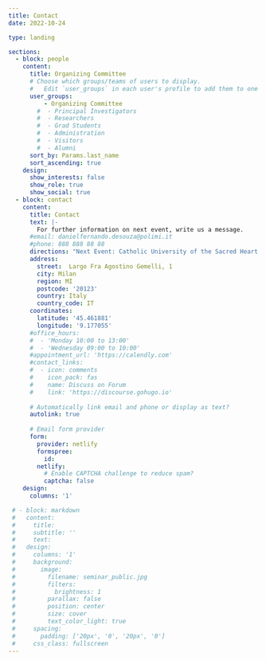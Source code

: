 ```yaml
---
title: Contact
date: 2022-10-24

type: landing

sections:
  - block: people
    content:
      title: Organizing Committee
      # Choose which groups/teams of users to display.
      #   Edit `user_groups` in each user's profile to add them to one or more of these groups.
      user_groups:
          - Organizing Committee
        #  - Principal Investigators
        #  - Researchers
        #  - Grad Students
        #  - Administration
        #  - Visitors
        #  - Alumni
      sort_by: Params.last_name
      sort_ascending: true
    design:
      show_interests: false
      show_role: true
      show_social: true
  - block: contact
    content:
      title: Contact
      text: |-
        For further information on next event, write us a message.
      #email: danielfernando.desouza@polimi.it
      #phone: 888 888 88 88
      directions: "Next Event: Catholic University of the Sacred Heart - Department of Economic Policy"
      address:
        street:  Largo Fra Agostino Gemelli, 1
        city: Milan
        region: MI
        postcode: '20123'
        country: Italy
        country_code: IT
      coordinates:
        latitude: '45.461881'
        longitude: '9.177055'
      #office_hours:
      #  - 'Monday 10:00 to 13:00'
      #  - 'Wednesday 09:00 to 10:00'
      #appointment_url: 'https://calendly.com'
      #contact_links:
      #  - icon: comments
      #    icon_pack: fas
      #    name: Discuss on Forum
      #    link: 'https://discourse.gohugo.io'
    
      # Automatically link email and phone or display as text?
      autolink: true
    
      # Email form provider
      form:
        provider: netlify
        formspree:
          id:
        netlify:
          # Enable CAPTCHA challenge to reduce spam?
          captcha: false
    design:
      columns: '1'

 # - block: markdown
 #   content:
 #     title:
 #     subtitle: ''
 #     text:
 #   design:
 #     columns: '1'
 #     background:
 #       image: 
 #         filename: seminar_public.jpg
 #         filters:
 #           brightness: 1
 #         parallax: false
 #         position: center
 #         size: cover
 #         text_color_light: true
 #     spacing:
 #       padding: ['20px', '0', '20px', '0']
 #     css_class: fullscreen
---
```

